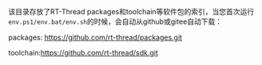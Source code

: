 该目录存放了RT-Thread packages和toolchain等软件包的索引，当您首次运行`env.ps1/env.bat/env.sh`的时候，会自动从github或gitee自动下载：

packages: <https://github.com/rt-thread/packages.git>

toolchain:<https://github.com/rt-thread/sdk.git>
